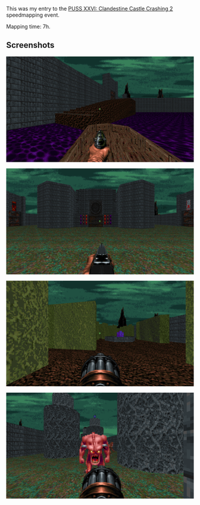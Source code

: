This was my entry to the [PUSS XXVI: Clandestine Castle Crashing 2](https://www.doomworld.com/forum/topic/134337-puss-xxvi-clandestine-castle-crashing-2-march-april-speedmapping-event/) speedmapping event.

Mapping time: 7h.

## Screenshots

![](img/01.png)

![](img/02.png)

![](img/03.png)

![](img/04.png)